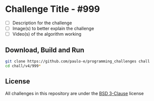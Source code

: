 # Challenge Title - #999

- [ ] Description for the challenge
- [ ] Image(s) to better explain the challenge
- [ ] Video(s) of the algorithm working

## Download, Build and Run

```sh
git clone https://github.com/paulo-e/programming_challenges chall
cd chall/v4/999*
```

## License
All challenges in this repository are under the [BSD 3-Clause](https://github.com/paulo-e/programming_challenges/blob/master/LICENSE) license
